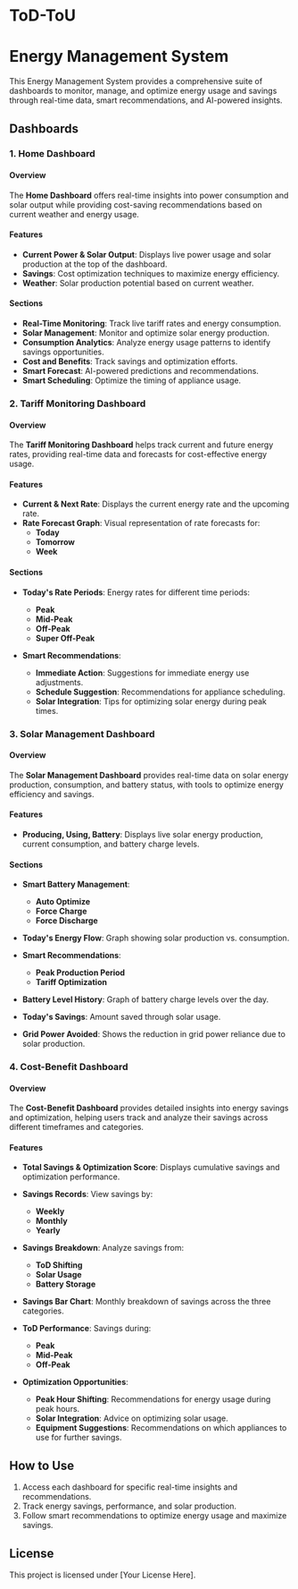 # ToD-ToU


# Energy Management System

This Energy Management System provides a comprehensive suite of dashboards to monitor, manage, and optimize energy usage and savings through real-time data, smart recommendations, and AI-powered insights.

## Dashboards

### 1. Home Dashboard

#### Overview
The **Home Dashboard** offers real-time insights into power consumption and solar output while providing cost-saving recommendations based on current weather and energy usage.

#### Features
- **Current Power & Solar Output**: Displays live power usage and solar production at the top of the dashboard.
- **Savings**: Cost optimization techniques to maximize energy efficiency.
- **Weather**: Solar production potential based on current weather.

#### Sections
- **Real-Time Monitoring**: Track live tariff rates and energy consumption.
- **Solar Management**: Monitor and optimize solar energy production.
- **Consumption Analytics**: Analyze energy usage patterns to identify savings opportunities.
- **Cost and Benefits**: Track savings and optimization efforts.
- **Smart Forecast**: AI-powered predictions and recommendations.
- **Smart Scheduling**: Optimize the timing of appliance usage.

### 2. Tariff Monitoring Dashboard

#### Overview
The **Tariff Monitoring Dashboard** helps track current and future energy rates, providing real-time data and forecasts for cost-effective energy usage.

#### Features
- **Current & Next Rate**: Displays the current energy rate and the upcoming rate.
- **Rate Forecast Graph**: Visual representation of rate forecasts for:
  - **Today**
  - **Tomorrow**
  - **Week**

#### Sections
- **Today's Rate Periods**: Energy rates for different time periods:
  - **Peak**
  - **Mid-Peak**
  - **Off-Peak**
  - **Super Off-Peak**

- **Smart Recommendations**:
  - **Immediate Action**: Suggestions for immediate energy use adjustments.
  - **Schedule Suggestion**: Recommendations for appliance scheduling.
  - **Solar Integration**: Tips for optimizing solar energy during peak times.

### 3. Solar Management Dashboard

#### Overview
The **Solar Management Dashboard** provides real-time data on solar energy production, consumption, and battery status, with tools to optimize energy efficiency and savings.

#### Features
- **Producing, Using, Battery**: Displays live solar energy production, current consumption, and battery charge levels.

#### Sections
- **Smart Battery Management**:
  - **Auto Optimize**
  - **Force Charge**
  - **Force Discharge**

- **Today's Energy Flow**: Graph showing solar production vs. consumption.
- **Smart Recommendations**:
  - **Peak Production Period**
  - **Tariff Optimization**

- **Battery Level History**: Graph of battery charge levels over the day.
- **Today's Savings**: Amount saved through solar usage.
- **Grid Power Avoided**: Shows the reduction in grid power reliance due to solar production.

### 4. Cost-Benefit Dashboard

#### Overview
The **Cost-Benefit Dashboard** provides detailed insights into energy savings and optimization, helping users track and analyze their savings across different timeframes and categories.

#### Features
- **Total Savings & Optimization Score**: Displays cumulative savings and optimization performance.
- **Savings Records**: View savings by:
  - **Weekly**
  - **Monthly**
  - **Yearly**

- **Savings Breakdown**: Analyze savings from:
  - **ToD Shifting**
  - **Solar Usage**
  - **Battery Storage**

- **Savings Bar Chart**: Monthly breakdown of savings across the three categories.
- **ToD Performance**: Savings during:
  - **Peak**
  - **Mid-Peak**
  - **Off-Peak**

- **Optimization Opportunities**:
  - **Peak Hour Shifting**: Recommendations for energy usage during peak hours.
  - **Solar Integration**: Advice on optimizing solar usage.
  - **Equipment Suggestions**: Recommendations on which appliances to use for further savings.

## How to Use
1. Access each dashboard for specific real-time insights and recommendations.
2. Track energy savings, performance, and solar production.
3. Follow smart recommendations to optimize energy usage and maximize savings.

## License
This project is licensed under [Your License Here].

